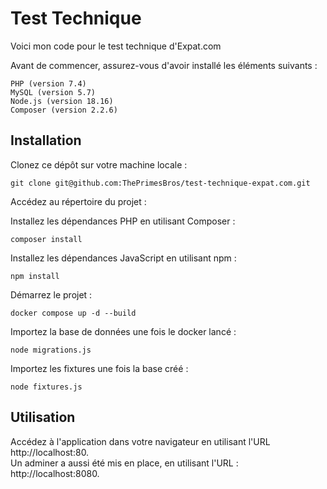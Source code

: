 # Test Technique

Voici mon code pour le test technique d'Expat.com

Avant de commencer, assurez-vous d'avoir installé les éléments suivants :

    PHP (version 7.4)
    MySQL (version 5.7)
    Node.js (version 18.16)
    Composer (version 2.2.6)

## Installation

Clonez ce dépôt sur votre machine locale :

    git clone git@github.com:ThePrimesBros/test-technique-expat.com.git

Accédez au répertoire du projet :

Installez les dépendances PHP en utilisant Composer :

    composer install

Installez les dépendances JavaScript en utilisant npm :

    npm install

Démarrez le projet :

    docker compose up -d --build

Importez la base de données une fois le docker lancé :

    node migrations.js

Importez les fixtures une fois la base créé :

    node fixtures.js

## Utilisation

Accédez à l'application dans votre navigateur en utilisant l'URL http://localhost:80.<br />
Un adminer a aussi été mis en place, en utilisant l'URL : http://localhost:8080.
